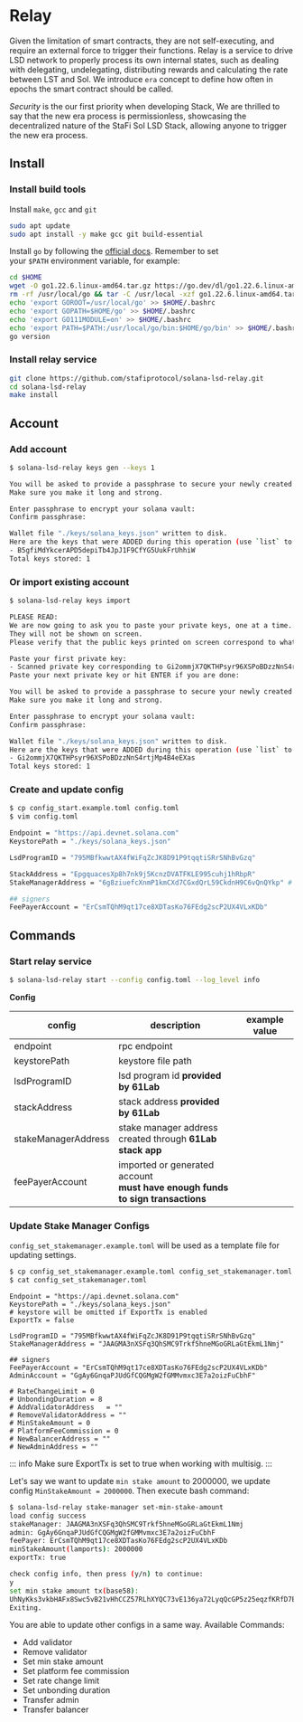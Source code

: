 # Relay

Given the limitation of smart contracts, they are not self-executing, and require an external force to trigger their functions. Relay is a service to drive LSD network to properly process its own internal states, such as dealing with delegating, undelegating, distributing rewards and calculating the rate between LST and Sol. We introduce `era` concept to define how often in epochs the smart contract should be called.

*Security* is the our first priority when developing Stack, We are thrilled to say that the new era process is permissionless, showcasing the decentralized nature of the StaFi Sol LSD Stack, allowing anyone to trigger the new era process.

## Install
### Install build tools

Install `make`, `gcc` and `git`

```bash
sudo apt update
sudo apt install -y make gcc git build-essential
```

Install `go` by following the [official docs](https://golang.org/doc/install). Remember to set your `$PATH` environment variable, for example:

```bash
cd $HOME
wget -O go1.22.6.linux-amd64.tar.gz https://go.dev/dl/go1.22.6.linux-amd64.tar.gz
rm -rf /usr/local/go && tar -C /usr/local -xzf go1.22.6.linux-amd64.tar.gz && rm go1.22.6.linux-amd64.tar.gz
echo 'export GOROOT=/usr/local/go' >> $HOME/.bashrc
echo 'export GOPATH=$HOME/go' >> $HOME/.bashrc
echo 'export GO111MODULE=on' >> $HOME/.bashrc
echo 'export PATH=$PATH:/usr/local/go/bin:$HOME/go/bin' >> $HOME/.bashrc && . $HOME/.bashrc
go version
```

### Install relay service

```bash
git clone https://github.com/stafiprotocol/solana-lsd-relay.git
cd solana-lsd-relay
make install
```

## Account
### Add account

```bash
$ solana-lsd-relay keys gen --keys 1 

You will be asked to provide a passphrase to secure your newly created vault.
Make sure you make it long and strong.

Enter passphrase to encrypt your solana vault: 
Confirm passphrase: 

Wallet file "./keys/solana_keys.json" written to disk.
Here are the keys that were ADDED during this operation (use `list` to see them all):
- B5gfiMdYkcerAPD5depiTb4JpJ1F9CfYG5UukFrUhhiW
Total keys stored: 1
```

### Or import existing account
```bash
$ solana-lsd-relay keys import 

PLEASE READ:
We are now going to ask you to paste your private keys, one at a time.
They will not be shown on screen.
Please verify that the public keys printed on screen correspond to what you have noted

Paste your first private key: 
- Scanned private key corresponding to Gi2ommjX7QKTHPsyr96XSPoBDzzNnS4rtjMp4B4eEXas
Paste your next private key or hit ENTER if you are done: 

You will be asked to provide a passphrase to secure your newly created vault.
Make sure you make it long and strong.

Enter passphrase to encrypt your solana vault: 
Confirm passphrase: 

Wallet file "./keys/solana_keys.json" written to disk.
Here are the keys that were ADDED during this operation (use `list` to see them all):
- Gi2ommjX7QKTHPsyr96XSPoBDzzNnS4rtjMp4B4eEXas
Total keys stored: 1
```

### Create and update config

```bash
$ cp config_start.example.toml config.toml
$ vim config.toml

Endpoint = "https://api.devnet.solana.com"
KeystorePath = "./keys/solana_keys.json"

LsdProgramID = "795MBfkwwtAX4fWiFqZcJK8D91P9tqqtiSRrSNhBvGzq"

StackAddress = "EpgquacesXp8h7nk9j5KcnzDVATFKLE995cuhj1hRbpR"
StakeManagerAddress = "6g8ziuefcXnmP1kmCXd7CGxdQrL59CkdnH9C6vQnQYkp" # entrusted mode if empty

## signers
FeePayerAccount = "ErCsmTQhM9qt17ce8XDTasKo76FEdg2scP2UX4VLxKDb"
```

## Commands

### Start relay service

```bash
$ solana-lsd-relay start --config config.toml --log_level info
```

**Config**

| config | description | example value |
| --- | --- | --- |
| endpoint | rpc endpoint | |
| keystorePath | keystore file path | |
| lsdProgramID | lsd program id **provided by 61Lab** | |
| stackAddress | stack address **provided by 61Lab** |  |
| stakeManagerAddress | stake manager address<br/>created through **61Lab stack app**  |  |
| feePayerAccount | imported or generated account<br/>**must have enough funds to sign transactions**|  |

### Update Stake Manager Configs

`config_set_stakemanager.example.toml` will be used as a template file for updating settings.

```bash
$ cp config_set_stakemanager.example.toml config_set_stakemanager.toml
$ cat config_set_stakemanager.toml
```
```
Endpoint = "https://api.devnet.solana.com"
KeystorePath = "./keys/solana_keys.json"
# keystore will be omitted if ExportTx is enabled
ExportTx = false

LsdProgramID = "795MBfkwwtAX4fWiFqZcJK8D91P9tqqtiSRrSNhBvGzq"
StakeManagerAddress = "JAAGMA3nXSFq3QhSMC9Trkf5hneMGoGRLaGtEkmL1Nmj"

## signers
FeePayerAccount = "ErCsmTQhM9qt17ce8XDTasKo76FEdg2scP2UX4VLxKDb"
AdminAccount = "GgAy6GnqaPJUdGfCQGMgW2fGMMvmxc3E7a2oizFuCbhF"

# RateChangeLimit = 0
# UnbondingDuration = 8
# AddValidatorAddress   = ""
# RemoveValidatorAddress = ""
# MinStakeAmount = 0
# PlatformFeeCommission = 0
# NewBalancerAddress = ""
# NewAdminAddress = ""
```

::: info
Make sure ExportTx is set to true when working with multisig.
:::

Let's say we want to update `min stake amount` to 2000000, we update config `MinStakeAmount = 2000000`. Then execute bash command:

```bash
$ solana-lsd-relay stake-manager set-min-stake-amount 
load config success
stakeManager: JAAGMA3nXSFq3QhSMC9Trkf5hneMGoGRLaGtEkmL1Nmj
admin: GgAy6GnqaPJUdGfCQGMgW2fGMMvmxc3E7a2oizFuCbhF
feePayer: ErCsmTQhM9qt17ce8XDTasKo76FEdg2scP2UX4VLxKDb
minStakeAmount(lamports): 2000000
exportTx: true

check config info, then press (y/n) to continue:
y
set min stake amount tx(base58):
UhNyKks3vkbHAFx8Swc5vB21vHhCCZ57RLhXYQC73vE136ya72LyqQcGP5z25eqzfKRfD7EekXwDboaBLkbp2RaCnrg5wBLsjaomRyPAzX9tamcz3WronGF5idFuXhcfjCag14DUZgy4JRL9oaBt1CPj1yv6PhiEWnVCpdZMf2JX11DgjjU8oPnNHC5wPNzemyt8CWGRDHcH86djRuMfgFHfv5yFGZZBJXLvR5WSKvkzrmGi8K4tjb97FRv1m
Exiting.
```

You are able to update other configs in a same way. Available Commands:
- Add validator           
- Remove validator
- Set min stake amount
- Set platform fee commission
- Set rate change limit
- Set unbonding duration
- Transfer admin
- Transfer balancer
